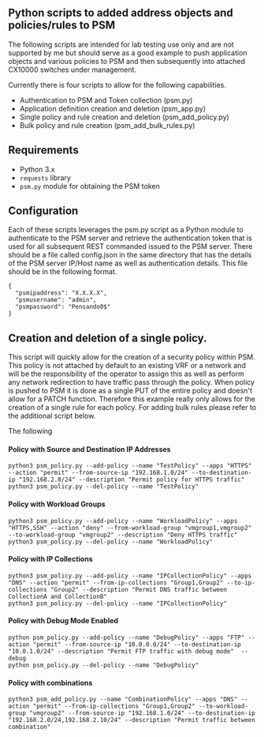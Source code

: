 ## Python scripts to added address objects and policies/rules to PSM 

The following scripts are intended for lab testing use only and are not supported by me but should serve as a good example to push application objects and various policies to PSM and then subsequently into attached CX10000 switches under management. 

Currently there is four scripts to allow for the following capabilities. 

* Authentication to PSM and Token collection   (psm.py)
* Application definition creation and deletion (psm_app.py)
* Single policy and rule creation and deletion (psm_add_policy.py) 
* Bulk policy and rule creation                (psm_add_bulk_rules.py) 


## Requirements

- Python 3.x
- `requests` library
- `psm.py` module for obtaining the PSM token

## Configuration

Each of these scripts leverages the psm.py script as a Python module to authenticate to the PSM server and retrieve the authentication token that is used for all subsequent REST commanded issued to the PSM server. There should be a file called config.json in the same directory that has the details of the PSM server IP/Host name as well as authentication details. This file should be in the following format. 

```
{
  "psmipaddress": "X.X.X.X",
  "psmusername": "admin",
  "psmpassword": "Pensando0$"
}
```

## Creation and deletion of a single policy. 

This script will quickly allow for the creation of a security policy within PSM. This policy is not attached by default to an existing VRF or a network and will be the responsibility of the operator to assign this as well as perform any network redirection to have traffic pass through the policy. When policy is pushed to PSM it is done as a single PUT of the entire policy and doesn't allow for a PATCH function. Therefore this example really only allows for the creation of a single rule for each policy. For adding bulk rules please refer to the additional script below. 

The following 


#### Policy with Source and Destination IP Addresses
```
python3 psm_policy.py --add-policy --name "TestPolicy" --apps "HTTPS" --action "permit" --from-source-ip "192.168.1.0/24" --to-destination-ip "192.168.2.0/24" --description "Permit policy for HTTPS traffic"
python3 psm_policy.py --del-policy --name "TestPolicy"
```


#### Policy with Workload Groups
```
python3 psm_policy.py --add-policy --name "WorkloadPolicy" --apps "HTTPS,SSH" --action "deny" --from-workload-group "vmgroup1,vmgroup2" --to-workload-group "vmgroup2" --description "Deny HTTPS traffic"
python3 psm_policy.py --del-policy --name "WorkloadPolicy" 
```


#### Policy with IP Collections
```
python3 psm_policy.py --add-policy --name "IPCollectionPolicy" --apps "DNS" --action "permit" --from-ip-collections "Group1,Group2" --to-ip-collections "Group2" --description "Permit DNS traffic between CollectionA and CollectionB"
python3 psm_policy.py --del-policy --name "IPCollectionPolicy"
```


#### Policy with Debug Mode Enabled
```
python psm_policy.py --add-policy --name "DebugPolicy" --apps "FTP" --action "permit" --from-source-ip "10.0.0.0/24" --to-destination-ip "10.0.1.0/24" --description "Permit FTP traffic with debug mode"  --debug
python psm_policy.py --del-policy --name "DebugPolicy" 
```

#### Policy with combinations
```
python3 psm_add_policy.py --name "CombinationPolicy" --apps "DNS" --action "permit" --from-ip-collections "Group1,Group2" --to-workload-group "vmgroup2" --from-source-ip "192.168.1.0/24" --to-destination-ip "192.168.2.0/24,192.168.2.10/24" --description "Permit traffic between combination"
```
